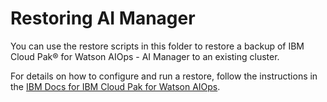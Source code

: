 # Restoring AI Manager

You can use the restore scripts in this folder to restore a backup of IBM Cloud Pak® for Watson AIOps - AI Manager to an existing cluster.

For details on how to configure and run a restore, follow the instructions in the [IBM Docs for IBM Cloud Pak for Watson AIOps](https://www.ibm.com/docs/en/cloud-paks/cloud-pak-watson-aiops/3.4.0?topic=manager-restoring-ai).

